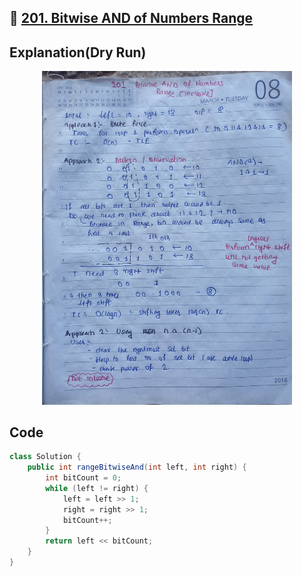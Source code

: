 ## 🔗 [201. Bitwise AND of Numbers Range](https://leetcode.com/problems/bitwise-and-of-numbers-range/description/)

## Explanation(Dry Run)

<p align="middle">
   <img src="../Images/201.jpg" width="400"/>
</p>



## Code

```java
class Solution {
    public int rangeBitwiseAnd(int left, int right) {
        int bitCount = 0;
        while (left != right) {
            left = left >> 1;
            right = right >> 1;
            bitCount++;
        }
        return left << bitCount;
    }
}
```

